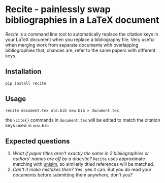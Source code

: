 # Recite - painlessly swap bibliographies in a LaTeX document

*Recite* is a command line tool to automatically replace the citation keys in your LaTeX document when you replace a bibliography file. Very useful when merging work from separate documents with overlapping bibliographies that, chances are, refer to the same papers with different keys.

## Installation

```
pip install recite
```

## Usage

```
recite document.tex old.bib new.bib > document.tex
```

the `\cite{}` commands in `document.tex` will be edited to match the citation keys used in `new.bib`

## Expected questions

1. *What if paper titles aren't exactly the same in 2 bibliographies or authors' names are off by a diacritic?* `Recite` uses approximate matching with [unisim](https://github.com/google/unisim), so similarly titled references will be matched.
2. *Can't it make mistakes then?* Yes, yes it can. But you do read your documents before submitting them anywhere, don't you?